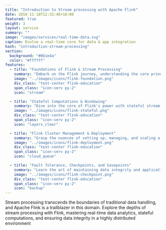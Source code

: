 ```yaml
---
title: "Introduction to Stream processing with Apache Flink"
date: 2018-11-18T12:33:46+10:00
featured: true
weight: 3
layout: service
summary: ""
image: "images/services/real-time-data.svg"
caption: Evolve a real-time core for data & app integration
hash: "introduction-stream-processing"
section:
  background: "#0b1e4a"
  color: "#ffffff"
features:
  - title: "Foundations of Flink & Stream Processing"
    summary: "Embark on the Flink journey, understanding the core principles of stream processing and how Flink stands out in this realm."
    image: "../images/icons/flink-foundation.png"
    div_class: "text-center flink-education"
    span_class: "icon-serv py-2"
    icon: "stream"

  - title: "Stateful Computations & Windowing"
    summary: "Dive into the core of Flink's power with stateful stream processing, managing large state, and utilizing windowing techniques for time-bound analytics."
    image: "../images/icons/flink-stateful.png"
    div_class: "text-center flink-education"
    span_class: "icon-serv py-2"
    icon: "layers_clear"

  - title: "Flink Cluster Management & Deployment"
    summary: "Grasp the nuances of setting up, managing, and scaling a Flink cluster, ensuring optimal resource utilization and high availability."
    image: "../images/icons/flink-deployment.png"
    div_class: "text-center flink-education"
    span_class: "icon-serv py-2"
    icon: "cloud_queue"

  - title: "Fault Tolerance, Checkpoints, and Savepoints"
    summary: "Learn the art of maintaining data integrity and application resilience in Flink through checkpoints, savepoints, and advanced fault-tolerance mechanisms."
    image: "../images/icons/flink-checkpoint.png"
    div_class: "text-center flink-education"
    span_class: "icon-serv py-2"
    icon: "backup"
---
```


Stream processing transcends the boundaries of traditional data handling, and Apache Flink is a trailblazer in this domain. Explore the depths of stream processing with Flink, mastering real-time data analytics, stateful computations, and ensuring data integrity in a highly distributed environment

